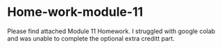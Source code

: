 # Home-work-module-11

Please find attached Module 11 Homework. 
I struggled with google colab and was unable to complete the optional extra creditt part.
